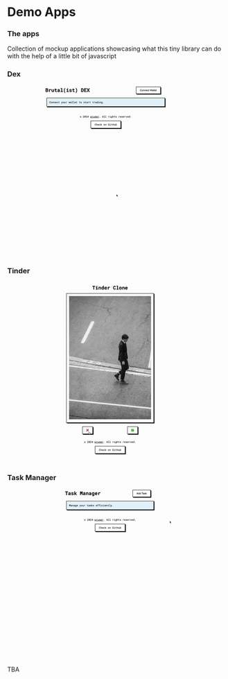 # Demo Apps

### The apps
Collection of mockup applications showcasing what this tiny library can do with the help of a little bit of javascript


### Dex
<img src="demos/dex.gif" alt="DEX" width="480"/> 

### Tinder
<img src="demos/tinder.gif" alt="Tinder" width="480"/> 

### Task Manager
<img src="demos/task.gif" alt="Task Manager" width="480"/>

TBA